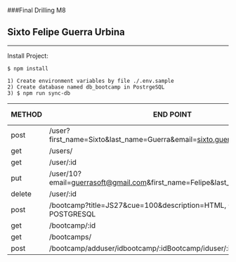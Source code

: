 ###Final Drilling M8
## Sixto Felipe Guerra Urbina
__________________

Install Project:
```
$ npm install
```

```
1) Create environment variables by file ./.env.sample
2) Create database named db_bootcamp in PostrgeSQL
3) $ npm run sync-db
```

| METHOD | END POINT | Function Controller | Method Model |
| ------ | ------   | ---------| ---------| 
| post | /user?first_name=Sixto&last_name=Guerra&email=sixto.guerra1982@gmail.com | createUser() | create() |
| get | /users/ | findAllUser() | findall() |
| get | /user/:id | findUserById() | findByPk() |
| put | /user/10?email=guerrasoft@gmail.com&first_name=Felipe&last_name=Guerra | updateUserById() | update() |
| delete | /user/:id | deleteUserById() | destroy() |
| post | /bootcamp?title=JS27&cue=100&description=HTML, CCS, JS , POSTGRESQL | createBootcamp() | create() |
| get | /bootcamp/:id | findBootcampById() | findByPk() |
| get | /bootcamps/ | findAllBootcamp() | findAll() |
| post | /bootcamp/adduser/idbootcamp/:idBootcamp/iduser/:idUser | addUserToBootcamp() | addUser() |
